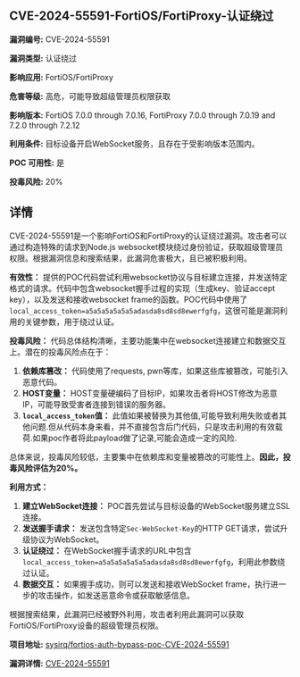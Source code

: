 ## CVE-2024-55591-FortiOS/FortiProxy-认证绕过

**漏洞编号:** CVE-2024-55591

**漏洞类型:** 认证绕过

**影响应用:** FortiOS/FortiProxy

**危害等级:** 高危，可能导致超级管理员权限获取

**影响版本:** FortiOS 7.0.0 through 7.0.16, FortiProxy 7.0.0 through 7.0.19 and 7.2.0 through 7.2.12

**利用条件:** 目标设备开启WebSocket服务，且存在于受影响版本范围内。

**POC 可用性:** 是

**投毒风险:** 20%

## 详情

CVE-2024-55591是一个影响FortiOS和FortiProxy的认证绕过漏洞。攻击者可以通过构造特殊的请求到Node.js websocket模块绕过身份验证，获取超级管理员权限。根据漏洞信息和搜索结果，此漏洞危害极大，且已被积极利用。

**有效性：**
提供的POC代码尝试利用websocket协议与目标建立连接，并发送特定格式的请求。代码中包含websocket握手过程的实现（生成key、验证accept key），以及发送和接收websocket frame的函数。POC代码中使用了`local_access_token=a5a5a5a5a5a5adasda8sd8sd8ewerfgfg`，这很可能是漏洞利用的关键参数，用于绕过认证。

**投毒风险：**
代码总体结构清晰，主要功能集中在websocket连接建立和数据交互上。潜在的投毒风险点在于：

1.  **依赖库篡改：** 代码使用了requests, pwn等库，如果这些库被篡改，可能引入恶意代码。
2.  **HOST变量：** HOST变量硬编码了目标IP，如果攻击者将HOST修改为恶意IP，可能导致受害者连接到错误的服务器。
3.  **`local_access_token`值：** 此值如果被替换为其他值,可能导致利用失败或者其他问题.但从代码本身来看，并不直接包含后门代码，只是攻击利用的有效载荷.如果poc作者将此payload做了记录,可能会造成一定的风险.

总体来说，投毒风险较低，主要集中在依赖库和变量被篡改的可能性上。**因此，投毒风险评估为20%。**

**利用方式：**
1.  **建立WebSocket连接：** POC首先尝试与目标设备的WebSocket服务建立SSL连接。
2.  **发送握手请求：**  发送包含特定`Sec-WebSocket-Key`的HTTP GET请求，尝试升级协议为WebSocket。
3.  **认证绕过：** 在WebSocket握手请求的URL中包含`local_access_token=a5a5a5a5a5a5adasda8sd8sd8ewerfgfg`，利用此参数绕过认证。
4.  **数据交互：**  如果握手成功，则可以发送和接收WebSocket frame，执行进一步的攻击操作，如发送恶意命令或获取敏感信息。

根据搜索结果，此漏洞已经被野外利用，攻击者利用此漏洞可以获取FortiOS/FortiProxy设备的超级管理员权限。

**项目地址:** [sysirq/fortios-auth-bypass-poc-CVE-2024-55591](https://github.com/sysirq/fortios-auth-bypass-poc-CVE-2024-55591)

**漏洞详情:** [CVE-2024-55591](https://nvd.nist.gov/vuln/detail/CVE-2024-55591)